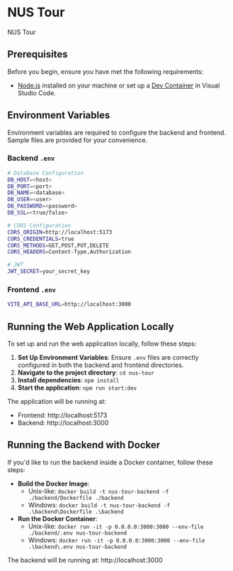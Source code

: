# NUS Tour

NUS Tour

## Prerequisites

Before you begin, ensure you have met the following requirements:

- [Node.js](https://nodejs.org) installed on your machine or set up a [Dev Container](https://code.visualstudio.com/docs/devcontainers/containers) in Visual Studio Code.

## Environment Variables

Environment variables are required to configure the backend and frontend. Sample files are provided for your convenience.

### Backend `.env`

```sh
# Database Configuration
DB_HOST=<host>
DB_PORT=<port>
DB_NAME=<database>
DB_USER=<user>
DB_PASSWORD=<password>
DB_SSL=<true/false>

# CORS Configuration
CORS_ORIGIN=http://localhost:5173
CORS_CREDENTIALS=true
CORS_METHODS=GET,POST,PUT,DELETE
CORS_HEADERS=Content-Type,Authorization

# JWT
JWT_SECRET=your_secret_key
```

### Frontend `.env`

```sh
VITE_API_BASE_URL=http://localhost:3000
```

## Running the Web Application Locally

To set up and run the web application locally, follow these steps:

1. **Set Up Environment Variables**: Ensure `.env` files are correctly configured in both the backend and frontend directories.
2. **Navigate to the project directory**: `cd nus-tour`
3. **Install dependencies**: `npm install`
4. **Start the application**: `npm run start:dev`

The application will be running at:

- Frontend: http://localhost:5173
- Backend: http://localhost:3000

## Running the Backend with Docker

If you'd like to run the backend inside a Docker container, follow these steps:

- **Build the Docker Image**:
  - Unix-like: `docker build -t nus-tour-backend -f ./backend/Dockerfile ./backend`
  - Windows: `docker build -t nus-tour-backend -f .\backend\Dockerfile .\backend`
- **Run the Docker Container**:
  - Unix-like: `docker run -it -p 0.0.0.0:3000:3000 --env-file ./backend/.env nus-tour-backend`
  - Windows: `docker run -it -p 0.0.0.0:3000:3000 --env-file .\backend\.env nus-tour-backend`

The backend will be running at: http://localhost:3000
